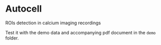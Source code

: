 # Autocell
ROIs detection in calcium imaging recordings

Test it with the demo data and accompanying pdf document in the `demo` folder.
